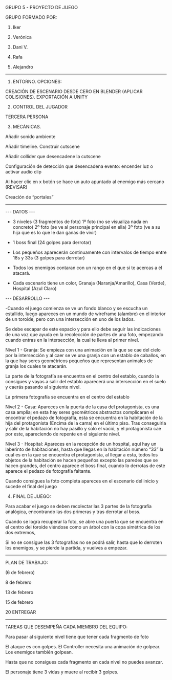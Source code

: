 GRUPO 5 - PROYECTO DE JUEGO 

 

GRUPO FORMADO POR: 

 

1. Iker 

2. Verónica 

3. Dani V. 

4. Rafa 

5. Alejandro 

 

_______________________________________________________________________ 

 

1. ENTORNO. OPCIONES: 


CREACIÓN DE ESCENARIO DESDE CERO EN BLENDER (APLICAR COLISIONES). EXPORTACIÓN A UNITY 


 

2. CONTROL DEL JUGADOR 

  TERCERA PERSONA 


 

3. MECÁNICAS.


Añadir sonido ambiente 

Añadir timeline. Construir cutscene 

Añadir collider que desencadene la cutscene 

Configuración de detección que desencadena evento: encender luz o activar audio clip 

Al hacer clic en x botón se hace un auto apuntado al enemigo más cercano (REVISAR)  

Creación de “portales” 


_______________________________________________________________________  

--- DATOS --- 

- 3 niveles (3 fragmentos de foto) 1º foto (no se visualiza nada en concreto) 2º foto (se ve al personaje principal en ella) 3º foto (ve a su hija que es lo que le dan ganas de vivir) 

- 1 boss final (24 golpes para derrotar) 

- Los pequeños aparecerán continuamente con intervalos de tiempo entre 18s y 33s (3 golpes para derrotar)  

- Todos los enemigos contaran con un rango en el que si te acercas a él atacará. 

- Cada escenario tiene un color, Granaja (Naranja/Amarillo), Casa (Verde), Hospital (Azul Claro) 

--- DESARROLLO ---

-Cuando el juego comienza se ve un fondo blanco y se escucha un estallido, luego apareces en un mundo de wireframe (alambre) en el interior de un toroide, pero con una intersección en uno de los lados. 

Se debe escapar de este espacio y para ello debe seguir las indicaciones de una voz que ayuda en la recolección de partes de una foto, empezando cuando entras en la intersección, la cual te lleva al primer nivel. 

 

Nivel 1 - Granja: Se empieza con una animación en la que se cae del cielo por la intersección y al caer se ve una granja con un establo de caballos, en la que hay seres geométricos pequeños que representan animales de granja los cuales te atacarán. 

La parte de la fotografía se encuentra en el centro del establo, cuando la consigues y vayas a salir del establo aparecerá una intersección en el suelo y caerás pasando al siguiente nivel. 

La primera fotografía se encuentra en el centro del establo 

Nivel 2 - Casa: Apareces en la puerta de la casa del protagonista, es una casa amplia; en esta hay seres geométricos abstractos complicaran el encontrar el pedazo de fotografía, esta se encuentra en la habitación de la hija del protagonista (Encima de la cama) en el último piso. Tras conseguirla y salir de la habitación no hay pasillo y solo el vació, y el protagonista cae por este, apareciendo de repente en el siguiente nivel. 

 

Nivel 3 - Hospital: Apareces en la recepción de un hospital, aquí hay un laberinto de habitaciones, hasta que llegas en la habitación número “33” la cual es en la que se encuentra el protagonista, al llegar a esta, todos los objetos de la habitación se hacen pequeños excepto las paredes que se hacen grandes, del centro aparece el boss final, cuando lo derrotas de este aparece el pedazo de fotografía faltante. 

Cuando consigues la foto completa apareces en el escenario del inicio y sucede el final del juego 

 

4. FINAL DE JUEGO: 

Para acabar el juego se deben recolectar las 3 partes de la fotografía analógica, encontrando las dos primeras y tras derrotar al boss. 

Cuando se logra recuperar la foto, se abre una puerta que se encuentra en el centro del toroide viéndose como un árbol con la copa simétrica de los dos extremos,  

Si no se consigue las 3 fotografías no se podrá salir, hasta que lo derroten los enemigos, y se pierde la partida, y vuelves a empezar. 

 

 _______________________________________________________________________ 

PLAN DE TRABAJO: 

 

(6 de febrero) 

8 de febrero 

13 de febrero 

15 de febrero 

20 ENTREGAR 

 _______________________________________________________________________ 
 

TAREAS QUE DESEMPEÑA CADA MIEMBRO DEL EQUIPO: 

 

Para pasar al siguiente nivel tiene que tener cada fragmento de foto 

El ataque es con golpes. El Controller necesita una animación de golpear. Los enemigos también golpean. 

Hasta que no consigues cada fragmento en cada nivel no puedes avanzar.  

El personaje tiene 3 vidas y muere al recibir 3 golpes. 
